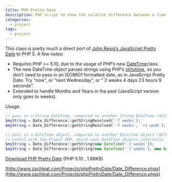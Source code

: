 ```yaml
---
title: PHP Pretty Date
description: PHP script to show the relative difference between a time and now.
categories:
  - project
tags:
  - project
---
```


This class is pretty much a direct port of [John Resig’s JavaScript Pretty Date][1] to PHP 5. A few notes:

 [1]: http://ejohn.org/blog/javascript-pretty-date/

*   Requires PHP >= 5.10, due to the usage of PHP’s new [DateTime][2]class.
*   The new DateTime object parses strings using PHP’s [strtotime][3], so you don’t need to pass in an ISO8601 formatted date, as in JavaScript Pretty Date. Try “now”, or “next Wednesday”, or “ 2 weeks 4 days 23 hours 9 seconds”.
*   Extended to handle Months and Years in the past (JavaScript version only goes to weeks)

 [2]: http://us3.php.net/manual/en/function.date-create.php
 [3]: http://us3.php.net/manual/en/function.strtotime.php

Usage:

```php
// pass in a String DateTime, compared to another String DateTime (defaults to now)
$myString = Date_Difference::getStringResolved('-7 weeks');
$myString = Date_Difference::getStringResolved('-7 weeks', '+1 week');

// pass in a DateTime object, compared to another DateTime object (defaults to now)
// useful with the Propel ORM, which uses DateTime objects internally.
$myString = Date_Difference::getString(new DateTime('-7 weeks'));
$myString = Date_Difference::getString(new DateTime('-7 weeks'), new DateTime('+1 week'));
```

[Download PHP Pretty Date][4] (PHP 5.10 , 1.86KB)

 [4]: http://www.zachleat.com/Projects/phpPrettyDate/Date_Difference.phps

[http://www.zachleat.com/Projects/phpPrettyDate/Date_Difference.phps](http://www.zachleat.com/Projects/phpPrettyDate/Date_Difference.phps)

